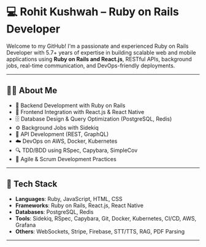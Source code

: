 # 💻 Rohit Kushwah – Ruby on Rails Developer

Welcome to my GitHub! I'm a passionate and experienced Ruby on Rails Developer with 5.7+ years of expertise in building scalable web and mobile applications using **Ruby on Rails and React.js**, RESTful APIs, background jobs, real-time communication, and DevOps-friendly deployments.

---

## 👨‍💻 About Me

- 🔁 Backend Development with Ruby on Rails  
- 🧠 Frontend Integration with React.js & React Native  
- 🗄️ Database Design & Query Optimization (PostgreSQL, Redis)  
- ⚙️ Background Jobs with Sidekiq  
- 🚀 API Development (REST, GraphQL)  
- ☁️ DevOps on AWS, Docker, Kubernetes  
- 🔍 TDD/BDD using RSpec, Capybara, SimpleCov  
- 🔁 Agile & Scrum Development Practices  

---

## 🧠 Tech Stack

- **Languages**: Ruby, JavaScript, HTML, CSS  
- **Frameworks**: Ruby on Rails, React.js, React Native  
- **Databases**: PostgreSQL, Redis  
- **Tools**: Sidekiq, RSpec, Capybara, Git, Docker, Kubernetes, CI/CD, AWS, Grafana  
- **Others**: WebSockets, Stripe, Firebase, STT/TTS, RAG, PDF Parsing  

---
